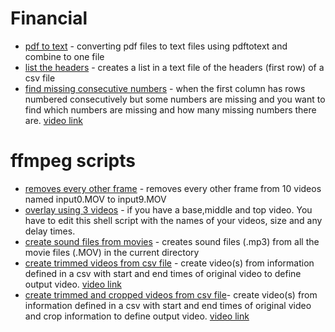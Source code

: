 # Financial
+ [pdf to text](bankpdftocsv.sh) - converting pdf files to text files using pdftotext and combine to one file
+ [list the headers](1strow2col.sh) - creates a list in a text file of the headers (first row) of a csv file
+ [find missing consecutive numbers](missing_numbers) - when the first column has rows numbered consecutively but some numbers are missing and you want to find which numbers are missing and how many missing numbers there are. [video link](https://youtu.be/tVtWcZKGqZw)

# ffmpeg scripts 
+ [removes every other frame](multi_deflicker.sh) - removes every other frame from 10 videos named input0.MOV to input9.MOV
+ [overlay using 3 videos](overlay3.sh) - if you have a base,middle and top video. You have to edit this shell script with the names of your videos, size and any delay times.
+ [create sound files from movies](getsound.sh) - creates sound files (.mp3) from all the movie files (.MOV) in the current directory
+ [create trimmed videos from csv file](multitrim.sh) - create video(s) from information defined in a csv with start and end times of original video to define output video. [video link](https://youtu.be/QdBcfw4dtkI)
+ [create trimmed and cropped videos from csv file](multitrimcrop.sh)- create video(s) from information defined in a csv with start and end times of original video and crop information to define output video. [video link](https://youtu.be/QdBcfw4dtkI)
